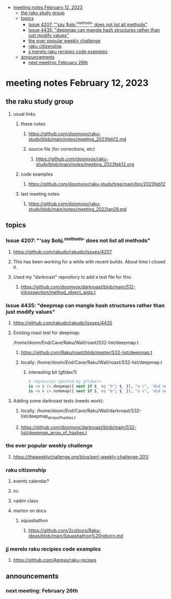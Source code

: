 - [meeting notes February 12, 2023](#org42282da)
  - [the raku study group](#org7199734)
  - [topics](#org749f02f)
    - [Issue 4207: "'say $obj.<sup>methods</sup>' does not list all methods"](#org71bbf78)
    - [Issue 4435: "deepmap can mangle hash structures rather than just modify values"](#orge358285)
    - [the ever popular weekly challenge](#orgf27221c)
    - [raku citizenship](#org62ccb43)
    - [jj merelo raku recipies code examples](#org5ee10ab)
  - [announcements](#org8d2374d)
    - [next meeting: February 26th](#org1c2233d)


<a id="org42282da"></a>

# meeting notes February 12, 2023


<a id="org7199734"></a>

## the raku study group

1.  usual links

    1.  these notes
    
        1.  <https://github.com/doomvox/raku-study/blob/main/notes/meeting_2023feb12.md>
        
        2.  source file (for corrections, etc)
        
            1.  <https://github.com/doomvox/raku-study/blob/main/notes/meeting_2023feb12.org>
    
    2.  code examples
    
        1.  <https://github.com/doomvox/raku-study/tree/main/bin/2023feb12>
    
    3.  last meeting notes
    
        1.  <https://github.com/doomvox/raku-study/blob/main/notes/meeting_2022jan29.md>


<a id="org749f02f"></a>

## topics


<a id="org71bbf78"></a>

### Issue 4207: "'say $obj.<sup>methods</sup>' does not list all methods"

1.  <https://github.com/rakudo/rakudo/issues/4207>

2.  This has been working for a while with recent builds.  About time I closed it.

3.  Used my "darkroast" repository to add a test file for this:

    1.  <https://github.com/doomvox/darkroast/blob/main/S12-introspection/method_object_gists.t>


<a id="orge358285"></a>

### Issue 4435: "deepmap can mangle hash structures rather than just modify values"

1.  <https://github.com/rakudo/rakudo/issues/4435>

2.  Existing roast test for deepmap:

    /home/doom/End/Cave/Raku/Wall/roast/S32-list/deepmap.t
    
    1.  <https://github.com/Raku/roast/blob/master/S32-list/deepmap.t>
    
    2.  locally: /home/doom/End/Cave/Raku/Wall/roast/S32-list/deepmap.t
    
        1.  interesting bit (gfldex?)
        
            ```raku
            # regression spotted by gfldex++
            is <a b c>.deepmap({ next if $_ eq "b"; $_ }), "a c", 'did next work';
            is <a b c>.nodemap({ next if $_ eq "b"; $_ }), "a c", 'did next work';
            ```

3.  Adding some darkroast tests (needs work):

    1.  locally: /home/doom/End/Cave/Raku/Wall/darkroast/S32-list/deepmap<sub>array</sub><sub>of</sub><sub>hashes.t</sub>
    
    2.  <https://github.com/doomvox/darkroast/blob/main/S32-list/deepmap_array_of_hashes.t>


<a id="orgf27221c"></a>

### the ever popular weekly challenge

1.  <https://theweeklychallenge.org/blog/perl-weekly-challenge-201/>


<a id="org62ccb43"></a>

### raku citizenship

1.  events calendar?

2.  irc

3.  vadim class

4.  marton on docs

    1.  squashathon
    
        1.  <https://github.com/2colours/Raku-ideas/blob/main/Squashathon%20reborn.md>


<a id="org5ee10ab"></a>

### jj merelo raku recipies code examples

1.  <https://github.com/Apress/raku-recipes>


<a id="org8d2374d"></a>

## announcements


<a id="org1c2233d"></a>

### next meeting: February 26th
